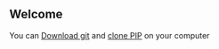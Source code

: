 ## Welcome

You can [Download git](https://git-scm.com/) and [clone PIP](https://github.com/ParTy-Play-go/Pip.git) on your computer
